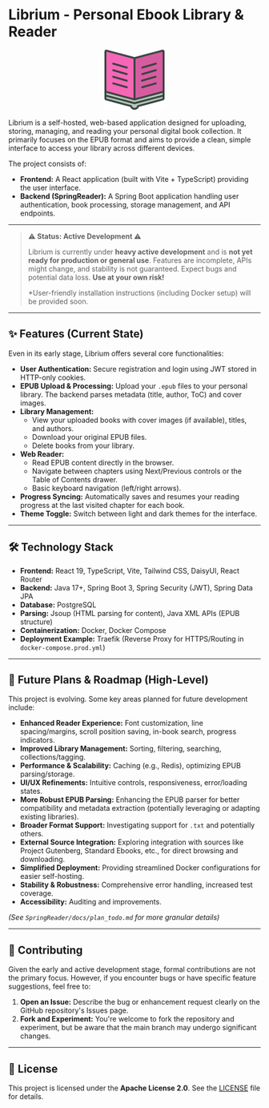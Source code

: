 # Librium - Personal Ebook Library & Reader

<p align="center">
  <img src="./frontend/public/book-opened.svg" alt="Librium Logo" width="120"/>
</p>


Librium is a self-hosted, web-based application designed for uploading, storing, managing, and reading your personal digital book collection. It primarily focuses on the EPUB format and aims to provide a clean, simple interface to access your library across different devices.

The project consists of:
*   **Frontend:** A React application (built with Vite + TypeScript) providing the user interface.
*   **Backend (SpringReader):** A Spring Boot application handling user authentication, book processing, storage management, and API endpoints.

---

> **⚠️ Status: Active Development ⚠️**
>
> Librium is currently under **heavy active development** and is **not yet ready for production or general use**. Features are incomplete, APIs might change, and stability is not guaranteed. Expect bugs and potential data loss. **Use at your own risk!**
>
> *User-friendly installation instructions (including Docker setup) will be provided soon. 

---

## ✨ Features (Current State)

Even in its early stage, Librium offers several core functionalities:

*   **User Authentication:** Secure registration and login using JWT stored in HTTP-only cookies.
*   **EPUB Upload & Processing:** Upload your `.epub` files to your personal library. The backend parses metadata (title, author, ToC) and cover images.
*   **Library Management:**
    *   View your uploaded books with cover images (if available), titles, and authors.
    *   Download your original EPUB files.
    *   Delete books from your library.
*   **Web Reader:**
    *   Read EPUB content directly in the browser.
    *   Navigate between chapters using Next/Previous controls or the Table of Contents drawer.
    *   Basic keyboard navigation (left/right arrows).
*   **Progress Syncing:** Automatically saves and resumes your reading progress at the last visited chapter for each book.
*   **Theme Toggle:** Switch between light and dark themes for the interface.

---

## 🛠️ Technology Stack

*   **Frontend:** React 19, TypeScript, Vite, Tailwind CSS, DaisyUI, React Router
*   **Backend:** Java 17+, Spring Boot 3, Spring Security (JWT), Spring Data JPA
*   **Database:** PostgreSQL
*   **Parsing:** Jsoup (HTML parsing for content), Java XML APIs (EPUB structure)
*   **Containerization:** Docker, Docker Compose
*   **Deployment Example:** Traefik (Reverse Proxy for HTTPS/Routing in `docker-compose.prod.yml`)

---

## 🚀 Future Plans & Roadmap (High-Level)

This project is evolving. Some key areas planned for future development include:

*   **Enhanced Reader Experience:** Font customization, line spacing/margins, scroll position saving, in-book search, progress indicators.
*   **Improved Library Management:** Sorting, filtering, searching, collections/tagging.
*   **Performance & Scalability:** Caching (e.g., Redis), optimizing EPUB parsing/storage.
*   **UI/UX Refinements:** Intuitive controls, responsiveness, error/loading states.
*   **More Robust EPUB Parsing:** Enhancing the EPUB parser for better compatibility and metadata extraction (potentially leveraging or adapting existing libraries).
*   **Broader Format Support:** Investigating support for `.txt` and potentially others.
*   **External Source Integration:** Exploring integration with sources like Project Gutenberg, Standard Ebooks, etc., for direct browsing and downloading.
*   **Simplified Deployment:** Providing streamlined Docker configurations for easier self-hosting.
*   **Stability & Robustness:** Comprehensive error handling, increased test coverage.
*   **Accessibility:** Auditing and improvements.

*(See `SpringReader/docs/plan_todo.md` for more granular details)*

---


## 🤝 Contributing

Given the early and active development stage, formal contributions are not the primary focus. However, if you encounter bugs or have specific feature suggestions, feel free to:

1.  **Open an Issue:** Describe the bug or enhancement request clearly on the GitHub repository's Issues page.
2.  **Fork and Experiment:** You're welcome to fork the repository and experiment, but be aware that the main branch may undergo significant changes.

---

## 📜 License

This project is licensed under the **Apache License 2.0**. See the [LICENSE](LICENSE) file for details.
